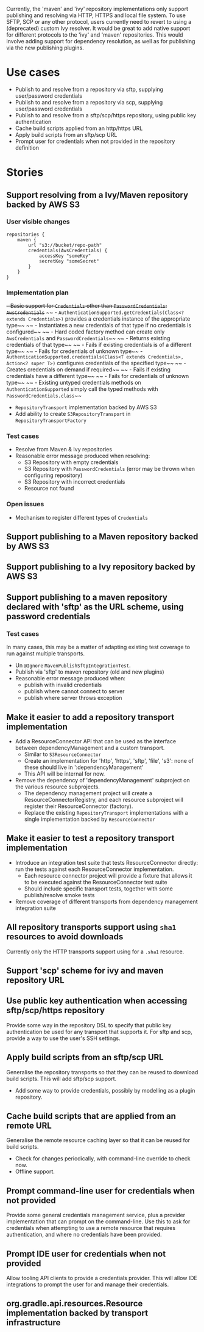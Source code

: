 Currently, the 'maven' and 'ivy' repository implementations only support publishing and resolving via HTTP, HTTPS and local file system.
To use SFTP, SCP or any other protocol, users currently need to revert to using a (deprecated) custom Ivy resolver.
It would be great to add native support for different protocols to the 'ivy' and 'maven' repositories.
This would involve adding support for dependency resolution, as well as for publishing via the new publishing plugins.

# Use cases

* Publish to and resolve from a repository via sftp, supplying user/password credentials
* Publish to and resolve from a repository via scp, supplying user/password credentials
* Publish to and resolve from a sftp/scp/https repository, using public key authentication
* Cache build scripts applied from an http/https URL
* Apply build scripts from an sftp/scp URL
* Prompt user for credentials when not provided in the repository definition

# Stories

## Support resolving from a Ivy/Maven repository backed by AWS S3

### User visible changes

    repositories {
        maven {
            url "s3://bucket/repo-path"
            credentials(AwsCredentials) {
                accessKey "someKey"
                secretKey "someSecret"
            }
        }
    }

### Implementation plan

~~- Basic support for `Credentials` other than `PasswordCredentials`: `AwsCredentials`~~
~~    - `AuthenticationSupported.getCredentials(Class<? extends Credentials>)` provides a credentials instance of the appropriate type~~
~~         - Instantiates a new credentials of that type if no credentials is configured~~
~~            - Hard coded factory method can create only `AwsCredentials` and `PasswordCredentials`~~
~~         - Returns existing credentials of that type~~
~~         - Fails if existing credentials is of a different type~~
~~         - Fails for credentials of unknown type~~
    - `AuthenticationSupported.credentials(Class<T extends Credentials>, Action<? super T>)` configures credentials of the specified type~~
~~         - Creates credentials on demand if required~~
~~         - Fails if existing credentials have a different type~~
~~         - Fails for credentials of unknown type~~
~~    - Existing untyped credentials methods on `AuthenticationSupported` simply call the typed methods with `PasswordCredentials.class`~~
- `RepositoryTransport` implementation backed by AWS S3
- Add ability to create `S3RepositoryTransport` in `RepositoryTransportFactory`
    
### Test cases

- Resolve from Maven & Ivy repositories
- Reasonable error message produced when resolving:
    - S3 Repository with empty credentials
    - S3 Repository with `PasswordCredentials` (error may be thrown when configuring repository)
    - S3 Repository with incorrect credentials
    - Resource not found

### Open issues

- Mechanism to register different types of `Credentials`

## Support publishing to a Maven repository backed by AWS S3

## Support publishing to a Ivy repository backed by AWS S3

## Support publishing to a maven repository declared with 'sftp' as the URL scheme, using password credentials

### Test cases

In many cases, this may be a matter of adapting existing test coverage to run against multiple transports.

- Un `@Ignore` `MavenPublishSftpIntegrationTest`.
- Publish via 'sftp' to maven repository (old and new plugins)
- Reasonable error message produced when:
    - publish with invalid credentials
    - publish where cannot connect to server
    - publish where server throws exception

## Make it easier to add a repository transport implementation

- Add a ResourceConnector API that can be used as the interface between dependencyManagement and a custom transport.
    - Similar to `S3ResourceConnector`
    - Create an implementation for 'http', 'https', 'sftp', 'file', 's3': none of these should live in ':dependencyManagement'
    - This API will be internal for now.
- Remove the dependency of 'dependencyManagement' subproject on the various resource subprojects.
    - The dependency management project will create a ResourceConnectorRegistry, and each resource subproject will register their ResourceConnector (factory).
    - Replace the existing `RepositoryTransport` implementations with a single implementation backed by `ResourceConnector`

## Make it easier to test a repository transport implementation

- Introduce an integration test suite that tests ResourceConnector directly: run the tests against each ResourceConnector implementation.
    - Each resource connector project will provide a fixture that allows it to be executed against the ResourceConnector test suite
    - Should include specific transport tests, together with some publish/resolve smoke tests
- Remove coverage of different transports from dependency management integration suite

## All repository transports support using `sha1` resources to avoid downloads

Currently only the HTTP transports support using for a `.sha1` resource.

## Support 'scp' scheme for ivy and maven repository URL

## Use public key authentication when accessing sftp/scp/https repository

Provide some way in the repository DSL to specify that public key authentication be used for any transport that
supports it. For sftp and scp, provide a way to use the user's SSH settings.

## Apply build scripts from an sftp/scp URL

Generalise the repository transports so that they can be reused to download build scripts. This will add sftp/scp support.

* Add some way to provide credentials, possibly by modelling as a plugin repository.

## Cache build scripts that are applied from an remote URL

Generalise the remote resource caching layer so that it can be reused for build scripts.

* Check for changes periodically, with command-line override to check now.
* Offline support.

## Prompt command-line user for credentials when not provided

Provide some general credentials management service, plus a provider implementation that can prompt on the command-line. Use this to ask for credentials when attempting to
use a remote resource that requires authentication, and where no credentials have been provided.

## Prompt IDE user for credentials when not provided

Allow tooling API clients to provide a credentials provider. This will allow IDE integrations to prompt the user for and manage their credentials.

## org.gradle.api.resources.Resource implementation backed by transport infrastructure

